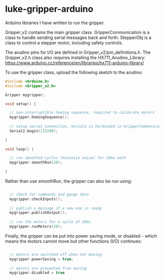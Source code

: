 # luke-gripper-arduino

Arduino libraries I have written to run the gripper.

Gripper_v2 contains the main gripper class. GripperCommunication is a class to handle sending serial messages back and forth. StepperObj is a class to control a stepper motor, including safety controls.

The arudino pins for I/O are defined in Gripper_v2/pin_definitions.h. The Gripper_v2.h class also requires installing the HX711_Arudino_Library: https://www.arduino.cc/reference/en/libraries/hx711-arduino-library/

To use the gripper class, upload the following sketch to the arudino:

```c++
#include <Arduino.h>
#include <Gripper_v2.h>

Gripper mygripper;

void setup() {

  // non-interruptible homing sequence, required to calibrate motors
  mygripper.homingSequence();
  
  // setup serial connection, Serial2 is hardcoded in GripperCommunication as a global
  Serial2.begin(115200);
  
}

void loop() {

  // run smoothed cycles (minimise noise) for 20ms each
  mygripper.smoothRun(20);
  
}
```
Rather than use smoothRun, the gripper can also be run using:

```c++

  // check for commands and gauge data
  mygripper.checkInputs();
  
  // publish a message if a new one is ready
  mygripper.publishOutput();
  
  // run the motors for a cycle of 20ms
  mygripper.runMotors(20);
```
Finally, the gripper can be put into power saving mode, or disabled - which means the motors cannot move but other functions (I/O) continues:

```c++

  // motors are switched off when not moving
  mygripper.powerSaving = true;
  
  // motors are prevented from moving
  mygripper.disabled = true
```
